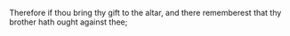 Therefore if thou bring thy gift to the altar, and there rememberest that thy brother hath ought against thee;
